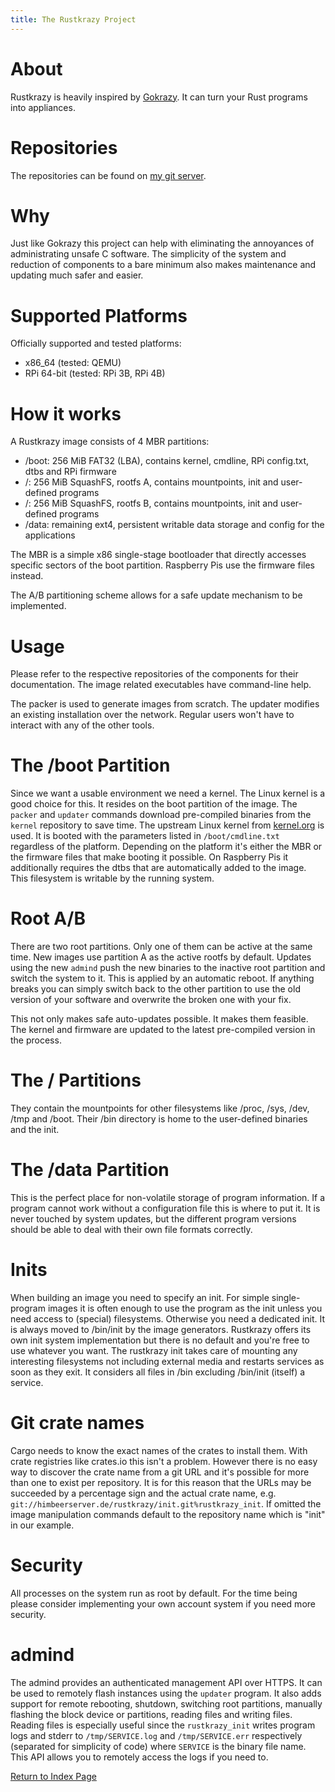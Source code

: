 ```yaml
---
title: The Rustkrazy Project
---
```


About
=====

Rustkrazy is heavily inspired by [Gokrazy](https://gokrazy.org).
It can turn your Rust programs into appliances.

Repositories
============

The repositories can be found on [my git server](https://git.himbeerserver.de/rustkrazy).

Why
===

Just like Gokrazy this project can help with eliminating
the annoyances of administrating unsafe C software.
The simplicity of the system and reduction of components
to a bare minimum also makes maintenance and updating
much safer and easier.

Supported Platforms
===================

Officially supported and tested platforms:

* x86_64 (tested: QEMU)
* RPi 64-bit (tested: RPi 3B, RPi 4B)

How it works
============

A Rustkrazy image consists of 4 MBR partitions:

* /boot: 256 MiB FAT32 (LBA), contains kernel, cmdline, RPi config.txt, dtbs
and RPi firmware
* /: 256 MiB SquashFS, rootfs A, contains mountpoints, init and user-defined programs
* /: 256 MiB SquashFS, rootfs B, contains mountpoints, init and user-defined programs
* /data: remaining ext4, persistent writable data storage and config for the applications

The MBR is a simple x86 single-stage bootloader that directly accesses specific
sectors of the boot partition. Raspberry Pis use the firmware files instead.

The A/B partitioning scheme allows for a safe update mechanism to be implemented.

Usage
=====

Please refer to the respective repositories of the components
for their documentation. The image related executables have command-line help.

The packer is used to generate images from scratch.
The updater modifies an existing installation over the network.
Regular users won't have to interact with any of the other tools.

The /boot Partition
===================

Since we want a usable environment we need a kernel.
The Linux kernel is a good choice for this.
It resides on the boot partition of the image.
The `packer` and `updater` commands download pre-compiled binaries
from the `kernel` repository to save time.
The upstream Linux kernel from [kernel.org](https://kernel.org) is used.
It is booted with the parameters listed in `/boot/cmdline.txt`
regardless of the platform.
Depending on the platform it's either the MBR or the firmware files
that make booting it possible. On Raspberry Pis it additionally requires
the dtbs that are automatically added to the image.
This filesystem is writable by the running system.

Root A/B
========

There are two root partitions. Only one of them can be active at the same time.
New images use partition A as the active rootfs by default.
Updates using the new `admind` push the new binaries to the inactive root partition
and switch the system to it. This is applied by an automatic reboot.
If anything breaks you can simply switch back to the other partition
to use the old version of your software and overwrite the broken one with your fix.

This not only makes safe auto-updates possible. It makes them feasible.
The kernel and firmware are updated to the latest pre-compiled version in the process.

The / Partitions
================

They contain the mountpoints for other filesystems like /proc, /sys, /dev, /tmp
and /boot. Their /bin directory is home to the user-defined binaries and the init.

The /data Partition
===================

This is the perfect place for non-volatile storage of program information.
If a program cannot work without a configuration file this is where to put it.
It is never touched by system updates, but the different program versions
should be able to deal with their own file formats correctly.

Inits
=====

When building an image you need to specify an init.
For simple single-program images it is often enough to use the program
as the init unless you need access to (special) filesystems.
Otherwise you need a dedicated init. It is always moved to /bin/init
by the image generators. Rustkrazy offers its own
init system implementation but there is no default and you're free
to use whatever you want. The rustkrazy init takes care of mounting
any interesting filesystems not including external media
and restarts services as soon as they exit. It considers all files
in /bin excluding /bin/init (itself) a service.

Git crate names
===============

Cargo needs to know the exact names of the crates to install them.
With crate registries like crates.io this isn't a problem.
However there is no easy way to discover the crate name
from a git URL and it's possible for more than one to exist
per repository.
It is for this reason that the URLs may be succeeded by a percentage sign
and the actual crate name, e.g. `git://himbeerserver.de/rustkrazy/init.git%rustkrazy_init`.
If omitted the image manipulation commands default to the repository name
which is "init" in our example.

Security
========

All processes on the system run as root by default.
For the time being please consider implementing your own account system
if you need more security.

admind
======

The admind provides an authenticated management API over HTTPS.
It can be used to remotely flash instances using the `updater` program.
It also adds support for remote rebooting, shutdown, switching root partitions,
manually flashing the block device or partitions, reading files and writing files.
Reading files is especially useful since the `rustkrazy_init`
writes program logs and stderr to `/tmp/SERVICE.log` and `/tmp/SERVICE.err`
respectively (separated for simplicity of code) where `SERVICE`
is the binary file name. This API allows you to remotely access the logs
if you need to.

[Return to Index Page](/md/index.md)
